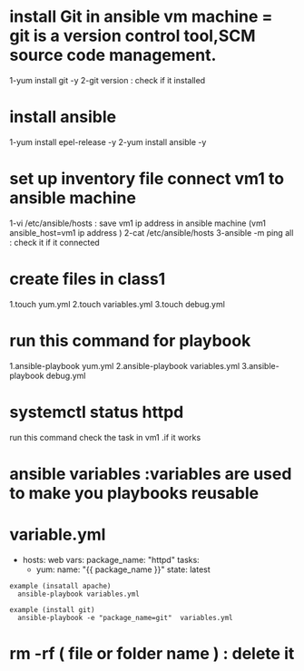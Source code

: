 #  install Git in ansible vm machine = git is a version control tool,SCM source code management.
 1-yum install git  -y 
 2-git version : check if it installed

# install ansible 
 1-yum install epel-release -y
 2-yum install ansible -y

#  set up inventory file connect vm1 to ansible machine
  1-vi  /etc/ansible/hosts : save vm1 ip  address in ansible machine     (vm1     ansible_host=vm1 ip address )
  2-cat  /etc/ansible/hosts
  3-ansible  -m ping all : check it if it connected

#  create files in class1
 1.touch  yum.yml
 2.touch variables.yml
 3.touch debug.yml

#  run this command for playbook 
 1.ansible-playbook  yum.yml
 2.ansible-playbook  variables.yml
 3.ansible-playbook  debug.yml

#  systemctl status httpd  
 run this command check the task in vm1 .if it works

 #  ansible variables :variables are used to make you playbooks reusable
 #  variable.yml
 
   - hosts: web
     vars:
       package_name: "httpd"
     tasks:
     - yum:
         name: "{{ package_name }}"
         state: latest

    example (insatall apache)
      ansible-playbook variables.yml

    example (install git)
      ansible-playbook -e "package_name=git"  variables.yml
 









# rm -rf ( file or folder name ) : delete it
